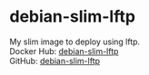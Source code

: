 # debian-slim-lftp
My slim image to deploy using lftp.  
Docker Hub: [debian-slim-lftp](https://hub.docker.com/r/jesuswasrasta/debian-slim-lftp)  
GitHub: [debian-slim-lftp](https://github.com/jesuswasrasta/debian-slim-lftp)
